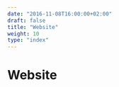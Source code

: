 ```yaml
---
date: "2016-11-08T16:00:00+02:00"
draft: false
title: "Website"
weight: 10
type: "index"
---
```


# Website

